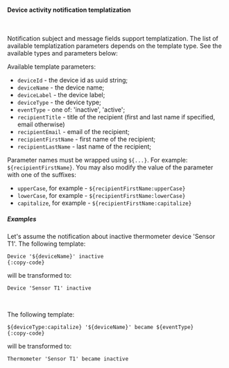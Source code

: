 #### Device activity notification templatization

<div class="divider"></div>
<br/>

Notification subject and message fields support templatization.
The list of available templatization parameters depends on the template type.
See the available types and parameters below:

Available template parameters:

* `deviceId` - the device id as uuid string;
* `deviceName` - the device name;
* `deviceLabel` - the device label;
* `deviceType` - the device type;
* `eventType` - one of: 'inactive', 'active';
* `recipientTitle` - title of the recipient (first and last name if specified, email otherwise)
* `recipientEmail` - email of the recipient;
* `recipientFirstName` - first name of the recipient;
* `recipientLastName` - last name of the recipient;

Parameter names must be wrapped using `${...}`. For example: `${recipientFirstName}`.
You may also modify the value of the parameter with one of the suffixes:

* `upperCase`, for example - `${recipientFirstName:upperCase}`
* `lowerCase`, for example - `${recipientFirstName:lowerCase}`
* `capitalize`, for example - `${recipientFirstName:capitalize}`

<div class="divider"></div>

##### Examples

Let's assume the notification about inactive thermometer device 'Sensor T1'.
The following template:

```text
Device '${deviceName}' inactive
{:copy-code}
```

will be transformed to:

```text
Device 'Sensor T1' inactive
```

<br/>

The following template:

```text
${deviceType:capitalize} '${deviceName}' became ${eventType}
{:copy-code}
```

will be transformed to:

```text
Thermometer 'Sensor T1' became inactive
```

<br>
<br>
